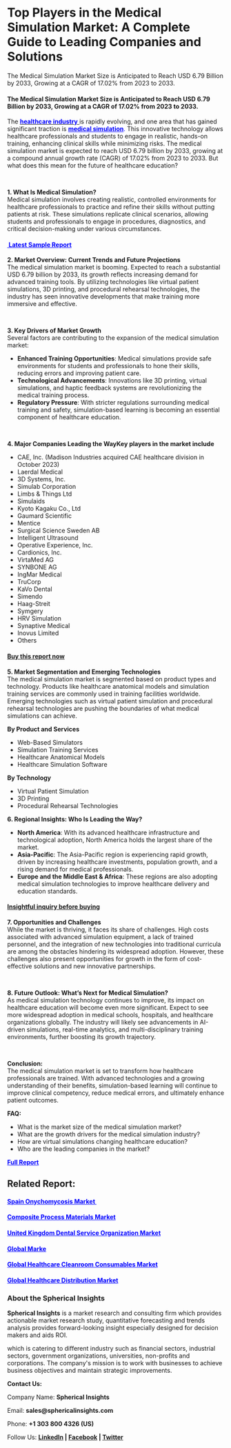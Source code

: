 <div class="read-blog-desc">
<h1 class="mb-0"><strong>Top Players in the Medical Simulation Market: A Complete Guide to Leading Companies and Solutions</strong></h1>
<p class="mb-0">The Medical Simulation Market Size is Anticipated to Reach USD 6.79 Billion by 2033, Growing at a CAGR of 17.02% from 2023 to 2033.</p>
</div>
<div class="read-content">
<h4><strong>The Medical Simulation Market Size is Anticipated to Reach USD 6.79 Billion by 2033, Growing at a CAGR of 17.02% from 2023 to 2033.</strong></h4>
<p>The&nbsp;<a href="https://www.sphericalinsights.com/reports/medical-simulation-market" target="_blank" rel="noopener"><span style="color: #0000ff;"><strong>healthcare industry</strong></span>&nbsp;</a>is rapidly evolving, and one area that has gained significant traction is&nbsp;<span style="color: #0000ff;"><strong><a style="color: #0000ff;" href="https://www.sphericalinsights.com/reports/medical-simulation-market" target="_blank" rel="noopener">medical simulation</a></strong>.</span> This innovative technology allows healthcare professionals and students to engage in realistic, hands-on training, enhancing clinical skills while minimizing risks. The medical simulation market is expected to reach USD 6.79 billion by 2033, growing at a compound annual growth rate (CAGR) of 17.02% from 2023 to 2033. But what does this mean for the future of healthcare education?</p>
<p>&nbsp;</p>
<p><strong>1. What Is Medical Simulation?</strong><br />Medical simulation involves creating realistic, controlled environments for healthcare professionals to practice and refine their skills without putting patients at risk. These simulations replicate clinical scenarios, allowing students and professionals to engage in procedures, diagnostics, and critical decision-making under various circumstances.</p>
<h4><span style="color: #0000ff;"><a style="color: #0000ff;" href="https://www.sphericalinsights.com/request-sample/7873" target="_blank" rel="noopener">&nbsp;Latest Sample Report</a></span></h4>
<p><strong>2. Market Overview: Current Trends and Future Projections</strong><br />The medical simulation market is booming. Expected to reach a substantial USD 6.79 billion by 2033, its growth reflects increasing demand for advanced training tools. By utilizing technologies like virtual patient simulations, 3D printing, and procedural rehearsal technologies, the industry has seen innovative developments that make training more immersive and effective.</p>
<p>&nbsp;</p>
<p><strong>3. Key Drivers of Market Growth</strong><br />Several factors are contributing to the expansion of the medical simulation market:</p>
<ul>
<li><strong>Enhanced Training Opportunities</strong>: Medical simulations provide safe environments for students and professionals to hone their skills, reducing errors and improving patient care.</li>
<li><strong>Technological Advancements</strong>: Innovations like 3D printing, virtual simulations, and haptic feedback systems are revolutionizing the medical training process.</li>
<li><strong>Regulatory Pressure</strong>: With stricter regulations surrounding medical training and safety, simulation-based learning is becoming an essential component of healthcare education.</li>
</ul>
<p>&nbsp;</p>
<p><strong>4. Major Companies Leading the WayKey players in the market include</strong></p>
<ul>
<li>CAE, Inc.&nbsp;(Madison Industries acquired CAE healthcare division in October 2023)</li>
<li>Laerdal Medical</li>
<li>3D Systems, Inc.</li>
<li>Simulab Corporation</li>
<li>Limbs &amp; Things Ltd</li>
<li>Simulaids</li>
<li>Kyoto Kagaku Co., Ltd</li>
<li>Gaumard Scientific</li>
<li>Mentice</li>
<li>Surgical Science Sweden AB</li>
<li>Intelligent Ultrasound</li>
<li>Operative Experience, Inc.</li>
<li>Cardionics, Inc.</li>
<li>VirtaMed AG</li>
<li>SYNBONE AG</li>
<li>IngMar Medical</li>
<li>TruCorp</li>
<li>KaVo Dental</li>
<li>Simendo</li>
<li>Haag-Streit</li>
<li>Symgery</li>
<li>HRV Simulation</li>
<li>Synaptive Medical</li>
<li>Inovus Limited</li>
<li>Others</li>
</ul>
<h4><a href="https://www.sphericalinsights.com/checkout/7873" target="_blank" rel="noopener">Buy this report now</a></h4>
<p><strong>5. Market Segmentation and Emerging Technologies</strong><br />The medical simulation market is segmented based on product types and technology. Products like healthcare anatomical models and simulation training services are commonly used in training facilities worldwide. Emerging technologies such as virtual patient simulation and procedural rehearsal technologies are pushing the boundaries of what medical simulations can achieve.</p>
<p><strong>By Product and Services</strong></p>
<ul>
<li>Web-Based Simulators</li>
<li>Simulation Training Services</li>
<li>Healthcare Anatomical Models</li>
<li>Healthcare Simulation Software</li>
</ul>
<p><strong>By Technology</strong></p>
<ul>
<li>Virtual Patient Simulation</li>
<li>3D Printing</li>
<li>Procedural Rehearsal Technologies</li>
</ul>
<p><strong>6. Regional Insights: Who Is Leading the Way?</strong></p>
<ul>
<li><strong>North America</strong>: With its advanced healthcare infrastructure and technological adoption, North America holds the largest share of the market.</li>
<li><strong>Asia-Pacific</strong>: The Asia-Pacific region is experiencing rapid growth, driven by increasing healthcare investments, population growth, and a rising demand for medical professionals.</li>
<li><strong>Europe and the Middle East &amp; Africa</strong>: These regions are also adopting medical simulation technologies to improve healthcare delivery and education standards.</li>
</ul>
<h4><a href="https://www.sphericalinsights.com/inquiry-before-buying/7873" target="_blank" rel="noopener">Insightful inquiry before buying</a></h4>
<p><strong>7. Opportunities and Challenges</strong><br />While the market is thriving, it faces its share of challenges. High costs associated with advanced simulation equipment, a lack of trained personnel, and the integration of new technologies into traditional curricula are among the obstacles hindering its widespread adoption. However, these challenges also present opportunities for growth in the form of cost-effective solutions and new innovative partnerships.</p>
<p>&nbsp;</p>
<p><strong>8. Future Outlook: What&rsquo;s Next for Medical Simulation?</strong><br />As medical simulation technology continues to improve, its impact on healthcare education will become even more significant. Expect to see more widespread adoption in medical schools, hospitals, and healthcare organizations globally. The industry will likely see advancements in AI-driven simulations, real-time analytics, and multi-disciplinary training environments, further boosting its growth trajectory.</p>
<p>&nbsp;</p>
<p><strong>Conclusion:</strong><br />The medical simulation market is set to transform how healthcare professionals are trained. With advanced technologies and a growing understanding of their benefits, simulation-based learning will continue to improve clinical competency, reduce medical errors, and ultimately enhance patient outcomes.</p>
<p><strong>FAQ:</strong></p>
<ul>
<li>What is the market size of the medical simulation market?</li>
<li>What are the growth drivers for the medical simulation industry?</li>
<li>How are virtual simulations changing healthcare education?</li>
<li>Who are the leading companies in the market?</li>
</ul>
<p><span style="color: #0000ff;"><strong><a style="color: #0000ff;" href="https://www.sphericalinsights.com/reports/medical-simulation-market" target="_blank" rel="noopener">Full Report</a></strong></span></p>
<h2><strong>Related Report:</strong></h2>
<h4 class="news-post-title"><span style="color: #0000ff;"><a style="color: #0000ff;" href="https://www.sphericalinsights.com/de/reports/spain-onychomycosis-market" target="_blank" rel="noopener">Spain Onychomycosis Market&nbsp;</a></span></h4>
<h4 class="news-post-title"><span style="color: #0000ff;"><a style="color: #0000ff;" href="https://www.sphericalinsights.com/de/reports/composite-process-materials-market" target="_blank" rel="noopener">Composite Process Materials Market</a></span></h4>
<h4 class="news-post-title"><span style="color: #0000ff;"><a style="color: #0000ff;" href="https://www.sphericalinsights.com/fr/reports/united-kingdom-dental-service-organization-market" target="_blank" rel="noopener">United Kingdom Dental Service Organization Market</a></span></h4>
<h4 class="news-post-title"><span style="color: #0000ff;"><a style="color: #0000ff;" href="https://www.sphericalinsights.com/fr/reports/pates-market" target="_blank" rel="noopener">Global Marke</a></span></h4>
<h4><span style="color: #0000ff;"><a style="color: #0000ff;" href="https://www.globenewswire.com/news-release/2024/08/29/2937577/0/en/Global-Healthcare-Cleanroom-Consumables-Market-Size-To-Worth-USD-16-9-Billion-By-2033-CAGR-Of-5-28.html" target="_blank" rel="noopener">Global Healthcare Cleanroom Consumables Market</a></span></h4>
<h4><span style="color: #0000ff;"><a style="color: #0000ff;" href="https://www.globenewswire.com/news-release/2024/08/26/2935423/0/en/Global-Healthcare-Distribution-Market-Size-To-Worth-USD-1799-75-Billion-by-2033-CAGR-Of-7-05.html" target="_blank" rel="noopener">Global Healthcare Distribution Market</a></span></h4>
<h3><strong>About the Spherical Insights</strong></h3>
<p><strong>Spherical Insights</strong>&nbsp;is a market research and consulting firm which provides actionable market research study, quantitative forecasting and trends analysis provides forward-looking insight especially designed for decision makers and aids ROI.</p>
<p>which is catering to different industry such as financial sectors, industrial sectors, government organizations, universities, non-profits and corporations. The company's mission is to work with businesses to achieve business objectives and maintain strategic improvements.</p>
<p><strong>Contact Us:</strong></p>
<p>Company Name:&nbsp;<strong>Spherical Insights</strong></p>
<p>Email:&nbsp;<strong>sales@sphericalinsights.com</strong></p>
<p>Phone:&nbsp;<strong>+1 303 800 4326 (US)</strong></p>
<p>Follow Us:&nbsp;<strong><a href="https://www.linkedin.com/company/spherical-insight/" rel="nofollow"><u>LinkedIn</u></a>&nbsp;|&nbsp;<a href="https://www.facebook.com/sphericalinsights22" rel="nofollow"><u>Facebook</u></a>&nbsp;|&nbsp;<a href="https://twitter.com/SInsights_US" rel="nofollow"><u>Twitter</u></a></strong></p>
</div>
